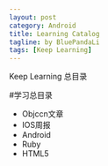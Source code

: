 ```yaml
---
layout: post
category: Android
title: Learning Catalog
tagline: by BluePandaLi
tags: [Keep Learning]
---
```


Keep Learning 总目录

<!--more-->

#学习总目录


*	Objccn文章
*	IOS周报
*	Android
*	Ruby
*	HTML5